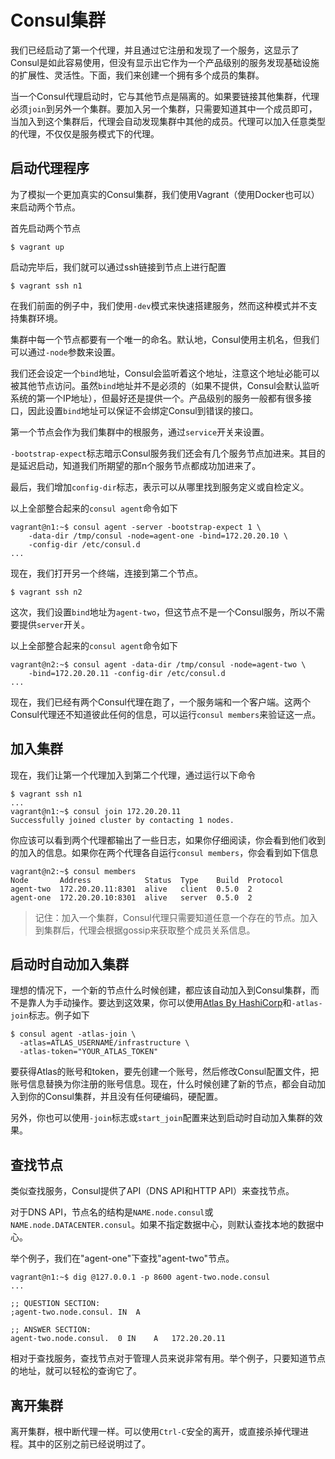 # Consul集群

我们已经启动了第一个代理，并且通过它注册和发现了一个服务，这显示了Consul是如此容易使用，但没有显示出它作为一个产品级别的服务发现基础设施的扩展性、灵活性。下面，我们来创建一个拥有多个成员的集群。

当一个Consul代理启动时，它与其他节点是隔离的。如果要链接其他集群，代理必须`join`到另外一个集群。要加入另一个集群，只需要知道其中一个成员即可，当加入到这个集群后，代理会自动发现集群中其他的成员。代理可以加入任意类型的代理，不仅仅是服务模式下的代理。

## 启动代理程序

为了模拟一个更加真实的Consul集群，我们使用Vagrant（使用Docker也可以）来启动两个节点。

首先启动两个节点

```
$ vagrant up
```

启动完毕后，我们就可以通过ssh链接到节点上进行配置

```
$ vagrant ssh n1
```

在我们前面的例子中，我们使用`-dev`模式来快速搭建服务，然而这种模式并不支持集群环境。

集群中每一个节点都要有一个唯一的命名。默认地，Consul使用主机名，但我们可以通过`-node`参数来设置。

我们还会设定一个`bind`地址，Consul会监听着这个地址，注意这个地址必能可以被其他节点访问。虽然`bind`地址并不是必须的（如果不提供，Consul会默认监听系统的第一个IP地址），但最好还是提供一个。产品级别的服务一般都有很多接口，因此设置`bind`地址可以保证不会绑定Consul到错误的接口。

第一个节点会作为我们集群中的根服务，通过`service`开关来设置。

`-bootstrap-expect`标志暗示Consul服务我们还会有几个服务节点加进来。其目的是延迟启动，知道我们所期望的那n个服务节点都成功加进来了。

最后，我们增加`config-dir`标志，表示可以从哪里找到服务定义或自检定义。

以上全部整合起来的`consul agent`命令如下

```
vagrant@n1:~$ consul agent -server -bootstrap-expect 1 \
    -data-dir /tmp/consul -node=agent-one -bind=172.20.20.10 \
    -config-dir /etc/consul.d
...
```

现在，我们打开另一个终端，连接到第二个节点。

```
$ vagrant ssh n2
```

这次，我们设置`bind`地址为`agent-two`，但这节点不是一个Consul服务，所以不需要提供`server`开关。

以上全部整合起来的`consul agent`命令如下

```
vagrant@n2:~$ consul agent -data-dir /tmp/consul -node=agent-two \
    -bind=172.20.20.11 -config-dir /etc/consul.d
...
```

现在，我们已经有两个Consul代理在跑了，一个服务端和一个客户端。这两个Consul代理还不知道彼此任何的信息，可以运行`consul members`来验证这一点。

## 加入集群

现在，我们让第一个代理加入到第二个代理，通过运行以下命令

```
$ vagrant ssh n1
...
vagrant@n1:~$ consul join 172.20.20.11
Successfully joined cluster by contacting 1 nodes.
```

你应该可以看到两个代理都输出了一些日志，如果你仔细阅读，你会看到他们收到的加入的信息。如果你在两个代理各自运行`consul members`，你会看到如下信息

```
vagrant@n2:~$ consul members
Node       Address            Status  Type    Build  Protocol
agent-two  172.20.20.11:8301  alive   client  0.5.0  2
agent-one  172.20.20.10:8301  alive   server  0.5.0  2
```

> 记住：加入一个集群，Consul代理只需要知道任意一个存在的节点。加入到集群后，代理会根据gossip来获取整个成员关系信息。

## 启动时自动加入集群

理想的情况下，一个新的节点什么时候创建，都应该自动加入到Consul集群，而不是靠人为手动操作。要达到这效果，你可以使用[Atlas By HashiCorp](https://atlas.hashicorp.com/session)和`-atlas-join`标志。例子如下

```
$ consul agent -atlas-join \
  -atlas=ATLAS_USERNAME/infrastructure \
  -atlas-token="YOUR_ATLAS_TOKEN"
```

要获得Atlas的账号和token，要先创建一个账号，然后修改Consul配置文件，把账号信息替换为你注册的账号信息。现在，什么时候创建了新的节点，都会自动加入到你的Consul集群，并且没有任何硬编码，硬配置。

另外，你也可以使用`-join`标志或`start_join`配置来达到启动时自动加入集群的效果。

## 查找节点

类似查找服务，Consul提供了API（DNS API和HTTP API）来查找节点。

对于DNS API，节点名的结构是`NAME.node.consul`或`NAME.node.DATACENTER.consul`。如果不指定数据中心，则默认查找本地的数据中心。

举个例子，我们在"agent-one"下查找"agent-two"节点。

```
vagrant@n1:~$ dig @127.0.0.1 -p 8600 agent-two.node.consul
...

;; QUESTION SECTION:
;agent-two.node.consul. IN  A

;; ANSWER SECTION:
agent-two.node.consul.  0 IN    A   172.20.20.11
```

相对于查找服务，查找节点对于管理人员来说非常有用。举个例子，只要知道节点的地址，就可以轻松的查询它了。

## 离开集群

离开集群，根中断代理一样。可以使用`Ctrl-C`安全的离开，或直接杀掉代理进程。其中的区别之前已经说明过了。

